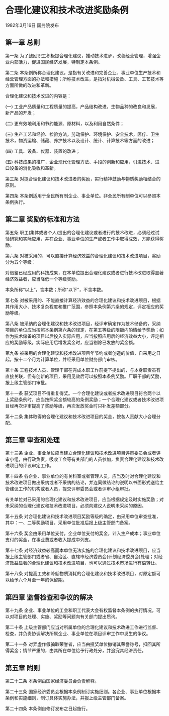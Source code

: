 # 合理化建议和技术改进奖励条例

1982年3月16日 国务院发布　

## 第一章 总则

第一条 为了鼓励职工积极提合理化建议，推动技术进步，改善经营管理，增强企业内部活力，促进国民经济发展，特制定本条例。

第二条 本条例所称合理化建议，是指有关改进和完善企业、事业单位生产技术和经营管理方面的办法和措施；所称技术改进，是指对机械设备、工具、工艺技术等方面所做的改进和革新。

合理化建议和技术改进的内容是：

(一) 工业产品质量和工程质量的提高，产品结构改进，生物品种的改良和发展，新产品的开发；

(二) 更有效地利用和节约能源、原材料，以及利用自然条件；

(三) 生产工艺和经验、检验方法，劳动保护、环境保护、安全技术，医疗、卫生技术，物资运输、储藏、养护技术以及设计、统计、计算技术等方面的改进；

(四) 工具、设备、仪器、装置的改进；

(五) 科技成果的推广，企业现代化管理方法、手段的创新和应用，引进技术、进口设备的消化吸收和革新。

第三条 对提合理化建议和技术改进者的奖励，实行精神鼓励与物质奖励相结合的原则。

第四条 本条例适用于全民所有制企业、事业单位。非全民所有制单位可以参照本条例执行。

## 第二章 奖励的标准和方法

第五条 职工(集体或者个人)提出的合理化建议或者进行的技术改进，必须经过试验研究和实际应用，并在企业、事业单位的生产或者工作中取得成效，方能获得奖励。

第六条 对被采用的、可以直接计算经济效益的合理化建议和技术改进项目，奖励分为五个等级：

对借鉴已经应用的科技成果，在本单位提出合理化建议或者进行技术改进取得显著经济效益者，应当降低一个等级奖励。

本条所称“以上”，含本数；所称“以下”，不含本数。

第七条 对被采用的、不能直接计算经济效益的合理化建议和技术改进项目，根据其作用大小、技术复杂程度和推广范围，参照本条例第六条的规定，评定相应的奖励等级。

第八条 被采纳的合理化建议和技术改进项目，经评审确定作为技术储备的，采纳项目的单位应当按照本条例第六条的规定，在第五等级的限额内酌情给予奖励；如作为技术储备的项目以后投入实际应用，应当按照应用后的经济效益大小，评定相应的奖励等级。实际应用后增发奖金时，应当剔除已发放的奖金额。

第九条 被采用的合理化建议和技术改进项目年节约或者创造的价值，自采用之日起，按十二个月为计算单位，并经采用单位财务部门审核。

第十条 工程技术人员、管理干部在完成本职工作前提下提出的，与本身职责虽有直接关联，但有创新的项目，采用见效后可以按照本条例奖励。厂职干部的奖励，报上级主管部门审批。

第十一条 获奖项目不得重复得奖。一个合理化建议或者技术改进项目符合两个以上奖励条例时，应当按照奖金额较高的条例奖励；一个合理化建议或者技术改进项目经再次评审提高了奖励等级，再次发放奖金时只补发差额部分。

第十二条 集体取得的合理化建议和技术改进项目的奖金，按各人贡献大小合理分配。

## 第三章 审查和处理

第十三条 企业、事业单位应当建立合理化建议和技术改进项目评审委员会或者评审小组，由行政负责，吸收工会等有关部门的人员参加，负责合理化建议和技术改进项目的评议审定工作。

第十四条 各企业、事业单位的有关科室或者管理人员，应当及时对合理化建议和技术改进项目做出采纳或者不采纳的结论，并连同做结论的说明以书面形式送给主管建议工作的机构或者人员，提交评审委员会或者评审小组审批。

有关单位对已采用的合理化建议和技术改进项目，应当根据规定及时实施奖励；对未采纳的合理化建议和技术改进项目，必须向建议人说明未采纳的原因。

第十五条 对合理化建议和技术改进项目奖励等级的确定，由采用单位审查批准，其中：一、二等奖励项目，采用单位批准后报上级主管部门备案。

第十六条 奖金由采用单位支付。企业单位支付的奖金，计入生产成本；事业单位支付的奖金，在事业费或者收入提成中列支。

第十七条 对经济效益较高而本单位无法实施的合理化建议和技术改进项目，应当报上级主管部门或者省、自治区、直辖市经济委员会(计划经济委员会)处理；对经济效益显著的合理化建议和技术改进项目，也可以通过技术市场进行有偿转让。

第十八条 对提高工效和降低物质消耗的合理化建议和技术改进项目，对原定额可以给予六个月至一年的保留期。

## 第四章 监督检查和争议的解决

第十九条 企业、事业单位的工会和职工代表大会有权监督本条例的执行情况，可以对项目的处理、实施、奖励等问题向有关部门提出质询。

第二十条 上级主管部门应当对所属单位的合理化建议和技术改进工作进行监督、检查，并负责协调解决所属企业、事业单位在项目评审工作中发生的争议。

第二十一条 对弄虚作假骗取荣誉者，应当由授奖单位撤销其荣誉称号，扣回其所得奖金；情节严重的，由其所在单位给予行政处分，并追究其经济责任。

## 第五章 附则

第二十二条 本条例由国家经济委员会负责解释。

第二十三条 国家经济委员会根据本条例制订实施细则。各企业、事业单位根据本条例和实施细则，制订具体实施办法，并报上级主管部门备案。

第二十四条 本条例自修订发布之日起施行。
